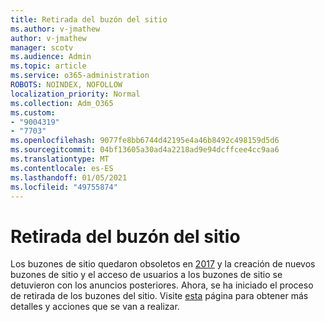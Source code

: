 ```yaml
---
title: Retirada del buzón del sitio
ms.author: v-jmathew
author: v-jmathew
manager: scotv
ms.audience: Admin
ms.topic: article
ms.service: o365-administration
ROBOTS: NOINDEX, NOFOLLOW
localization_priority: Normal
ms.collection: Adm_O365
ms.custom:
- "9004319"
- "7703"
ms.openlocfilehash: 9077fe8bb6744d42195e4a46b8492c498159d5d6
ms.sourcegitcommit: 04bf13605a30ad4a2218ad9e94dcffcee4cc9aa6
ms.translationtype: MT
ms.contentlocale: es-ES
ms.lasthandoff: 01/05/2021
ms.locfileid: "49755874"
---
```

# <a name="retirement-of-site-mailbox"></a>Retirada del buzón del sitio

Los buzones de sitio quedaron obsoletos en [2017](https://techcommunity.microsoft.com/t5/microsoft-sharepoint-blog/deprecation-of-site-mailboxes/ba-p/93028) y la creación de nuevos buzones de sitio y el acceso de usuarios a los buzones de sitio se detuvieron con los anuncios posteriores. Ahora, se ha iniciado el proceso de retirada de los buzones del sitio. Visite [esta](https://aka.ms/SiteMailboxRetirement) página para obtener más detalles y acciones que se van a realizar.
